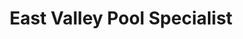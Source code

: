---
title: "East Valley Pool Specialist"
url: /gilbert/east-valley-pool-specialist/
shop: swimming pool
---